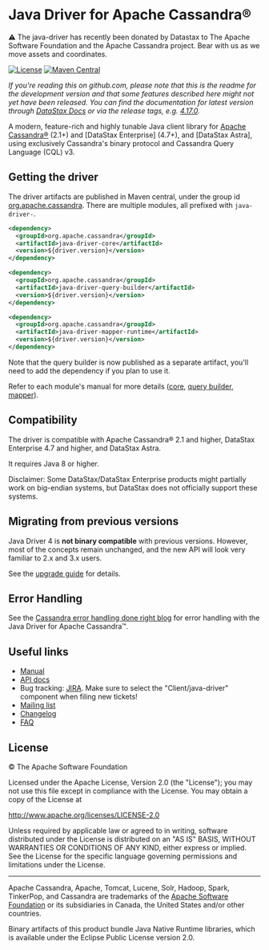 # Java Driver for Apache Cassandra®

:warning: The java-driver has recently been donated by Datastax to The Apache Software Foundation and the Apache Cassandra project.  Bear with us as we move assets and coordinates.

[![License](https://img.shields.io/badge/License-Apache%202.0-blue.svg)](https://opensource.org/licenses/Apache-2.0)
[![Maven Central](https://maven-badges.herokuapp.com/maven-central/org.apache.cassandra/java-driver-core/badge.svg)](https://maven-badges.herokuapp.com/maven-central/org.apache.cassandra/java-driver-core)

*If you're reading this on github.com, please note that this is the readme for the development 
version and that some features described here might not yet have been released. You can find the
documentation for latest version through [DataStax Docs] or via the release tags, e.g. 
[4.17.0](https://github.com/datastax/java-driver/tree/4.17.0).*

A modern, feature-rich and highly tunable Java client library for [Apache Cassandra®] \(2.1+) and 
[DataStax Enterprise] \(4.7+), and [DataStax Astra], using exclusively Cassandra's binary protocol
and Cassandra Query Language (CQL) v3.

[DataStax Docs]: http://docs.datastax.com/en/developer/java-driver/
[Apache Cassandra®]: http://cassandra.apache.org/

## Getting the driver

The driver artifacts are published in Maven central, under the group id [org.apache.cassandra]. There
are multiple modules, all prefixed with `java-driver-`.

```xml
<dependency>
  <groupId>org.apache.cassandra</groupId>
  <artifactId>java-driver-core</artifactId>
  <version>${driver.version}</version>
</dependency>

<dependency>
  <groupId>org.apache.cassandra</groupId>
  <artifactId>java-driver-query-builder</artifactId>
  <version>${driver.version}</version>
</dependency>

<dependency>
  <groupId>org.apache.cassandra</groupId>
  <artifactId>java-driver-mapper-runtime</artifactId>
  <version>${driver.version}</version>
</dependency>
```

Note that the query builder is now published as a separate artifact, you'll need to add the
dependency if you plan to use it.

Refer to each module's manual for more details ([core](manual/core/), [query
builder](manual/query_builder/), [mapper](manual/mapper)).

[org.apache.cassandra]: https://central.sonatype.com/search?namespace=org.apache.cassandra

## Compatibility

The driver is compatible with Apache Cassandra® 2.1 and higher, DataStax Enterprise 4.7 and
higher, and DataStax Astra.

It requires Java 8 or higher.

Disclaimer: Some DataStax/DataStax Enterprise products might partially work on big-endian systems,
but DataStax does not officially support these systems.

## Migrating from previous versions

Java Driver 4 is **not binary compatible** with previous versions. However, most of the concepts
remain unchanged, and the new API will look very familiar to 2.x and 3.x users.

See the [upgrade guide](upgrade_guide/) for details.

## Error Handling

See the [Cassandra error handling done right blog](https://www.datastax.com/blog/cassandra-error-handling-done-right) for error handling with the Java Driver for Apache Cassandra&trade;.

## Useful links

* [Manual](manual/)
* [API docs]
* Bug tracking: [JIRA].  Make sure to select the "Client/java-driver" component when filing new tickets!
* [Mailing list]
* [Changelog]
* [FAQ]

[API docs]: https://docs.datastax.com/en/drivers/java/4.17
[JIRA]: https://issues.apache.org/jira/issues/?jql=project%20%3D%20CASSANDRA%20AND%20component%20%3D%20%22Client%2Fjava-driver%22%20ORDER%20BY%20key%20DESC
[Mailing list]: https://groups.google.com/a/lists.datastax.com/forum/#!forum/java-driver-user
[Changelog]: changelog/
[FAQ]: faq/

## License

&copy; The Apache Software Foundation

Licensed under the Apache License, Version 2.0 (the "License");
you may not use this file except in compliance with the License.
You may obtain a copy of the License at

http://www.apache.org/licenses/LICENSE-2.0

Unless required by applicable law or agreed to in writing, software
distributed under the License is distributed on an "AS IS" BASIS,
WITHOUT WARRANTIES OR CONDITIONS OF ANY KIND, either express or implied.
See the License for the specific language governing permissions and
limitations under the License.

----

Apache Cassandra, Apache, Tomcat, Lucene, Solr, Hadoop, Spark, TinkerPop, and Cassandra are 
trademarks of the [Apache Software Foundation](http://www.apache.org/) or its subsidiaries in
Canada, the United States and/or other countries. 

Binary artifacts of this product bundle Java Native Runtime libraries, which is available under the Eclipse Public License version 2.0.

